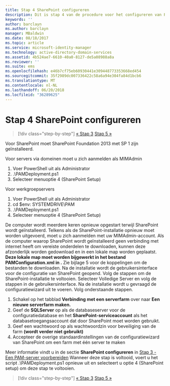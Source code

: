 ```yaml
---
title: Stap 4 SharePoint configureren
description: Dit is stap 4 van de procedure voor het configureren van PAM met behulp van scripts. In deze stap gaat u SharePoint configureren zodat u SharePoint kunt gebruiken als onderdeel van een PAM-implementatie.
keywords: ''
author: barclayn
ms.author: barclayn
manager: MBaldwin
ms.date: 08/18/2017
ms.topic: article
ms.service: microsoft-identity-manager
ms.technology: active-directory-domain-services
ms.assetid: 4b524ae7-6610-40a0-8127-de5a08988a8a
ms.reviewer: ''
ms.suite: ems
ms.openlocfilehash: e46b7cf75eb60930441e309448773353668ed454
ms.sourcegitcommit: 35f2989dc007336422c58a6a94e304fa84d1bcb6
ms.translationtype: MT
ms.contentlocale: nl-NL
ms.lasthandoff: 06/20/2018
ms.locfileid: "36289625"
---
```

# <a name="step-4-configuring-sharepoint"></a>Stap 4 SharePoint configureren

> [!div class="step-by-step"]
> [« Stap 3](sp1-step3-installing-configuring-sql.md)
> [Stap 5 »](sp1-step5-configuring-pam.md)

Voor SharePoint moet SharePoint Foundation 2013 met SP 1 zijn geïnstalleerd.

Voor servers via domeinen moet u zich aanmelden als MIMAdmin

1. Voer PowerShell uit als Administrator
2.  .\PAMDeployment.ps1
3.  Selecteer menuoptie 4 (SharePoint Setup)


Voor werkgroepservers

1. Voer PowerShell uit als Administrator
2.  cd $env: SYSTEMDRIVE\PAM
3.  .\PAMDeployment.ps1
4. Selecteer menuoptie 4 (SharePoint Setup)

De computer wordt meerdere keren opnieuw opgestart terwijl SharePoint wordt geïnstalleerd. Telkens als de SharePoint-installatie opnieuw moet worden uitgevoerd, moet u zich aanmelden met uw MIMAdmin-account.
Als de computer waarop SharePoint wordt geïnstalleerd geen verbinding met internet heeft om vereiste onderdelen te downloaden, kunnen deze afzonderlijk worden gedownload en in een lokale map worden geplaatst. **Deze lokale map moet worden bijgewerkt in het bestand PAMConfiguration.xml in <PrerequisitesBinaryLocation/>.** Zie bijlage 5 voor de koppelingen om de bestanden te downloaden.
Na de installatie wordt de gebruikersinterface voor de configuratie van SharePoint geopend. Volg de stappen om de SharePoint-installatie te voltooien. Selecteer Volledige Server en volg de stappen in de gebruikersinterface. Na de installatie wordt u gevraagd de configuratiewizard uit te voeren. Volg onderstaande stappen.

1. Schakel op het tabblad **Verbinding met een serverfarm** over naar **Een nieuwe serverfarm maken.**
2. Geef de **SQLServer** op als de databaseserver voor de configuratiedatabase en het **SharePoint-serviceaccount** als het databasetoegangsaccount dat door SharePoint moet worden gebruikt.
3. Geef een wachtwoord op als wachtwoordzin voor beveiliging van de farm **(wordt verder niet gebruikt)**
4. Accepteer de overige standaardinstellingen van de configuratiewizard van SharePoint om een farm met één server te maken

Meer informatie vindt u in de sectie **SharePoint configureren** in [Stap 3 - Een PAM-server voorbereiden](/microsoft-identity-manager/pam/step-3-prepare-pam-server) Wanneer deze stap is voltooid, voert u het script .\PAMDeployment.ps1 opnieuw uit en selecteert u optie 4 (SharePoint setup) om deze stap te voltooien.

> [!div class="step-by-step"]
> [« Stap 3](sp1-step3-installing-configuring-sql.md)
> [Stap 5 »](sp1-step5-configuring-pam.md)
